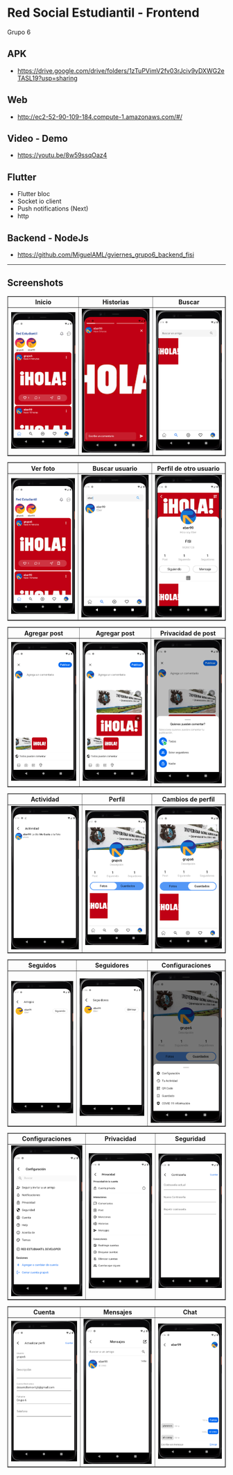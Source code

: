 # Red Social Estudiantil - Frontend

Grupo 6


## APK

- https://drive.google.com/drive/folders/1zTuPVimV2fv03rJciv9yDXWG2eTASL19?usp=sharing

## Web

- http://ec2-52-90-109-184.compute-1.amazonaws.com/#/

## Video - Demo

- https://youtu.be/8w59ssqOaz4

## Flutter

- Flutter bloc
- Socket io client
- Push notifications (Next)
- http

## Backend - NodeJs

- https://github.com/MiguelAML/gviernes_grupo6_backend_fisi

---

## Screenshots

<table border>
    <tr>
        <th style="text-align:center">Inicio</th>
        <th style="text-align:center">Historias</th>
        <th style="text-align:center">Buscar</th>
    </tr>
    <tr>
        <td><img src="./screenshots/home.png" alt="" width="200"></td>
        <td><img src="./screenshots/story.png" alt="" width="200"></td>
        <td><img src="./screenshots/search-home.png" alt="" width="200"></td>
    <tr>
</table>

<table border>
    <tr>
        <th style="text-align:center">Ver foto</th>
        <th style="text-align:center">Buscar usuario</th>
        <th style="text-align:center">Perfil de otro usuario</th>
    </tr>
    <tr>
        <td><img src="./screenshots/home.png" alt="" width="200"></td>
        <td><img src="./screenshots/search-user.png" alt="" width="200"></td>
        <td><img src="./screenshots/account-another-user.png" alt="" width="200"></td>
    <tr>
</table>

<table border>
    <tr>
        <th style="text-align:center">Agregar post</th>
        <th style="text-align:center">Agregar post</th>
        <th style="text-align:center">Privacidad de post</th>
    </tr>
    <tr>
        <td><img src="./screenshots/add-new-post.png" alt="" width="200"></td>
        <td><img src="./screenshots/add-new-post-1.png" alt="" width="200"></td>
        <td><img src="./screenshots/add-new-post-privacy.png" alt="" width="200"></td>
    <tr>
</table>

<table border>
    <tr>
        <th style="text-align:center">Actividad</th>
        <th style="text-align:center">Perfil</th>
        <th style="text-align:center">Cambios de perfil</th>
    </tr>
    <tr>
        <td><img src="./screenshots/activity.png" alt="" width="200"></td>
        <td><img src="./screenshots/my-profile.png" alt="" width="200"></td>
        <td><img src="./screenshots/my-profile-two.png" alt="" width="200"></td>
    <tr>
</table>

<table border>
    <tr>
        <th style="text-align:center">Seguidos</th>
        <th style="text-align:center">Seguidores</th>
        <th style="text-align:center">Configuraciones</th>
    </tr>
    <tr>
        <td><img src="./screenshots/friends.png" alt="" width="200"></td>
        <td><img src="./screenshots/followers.png" alt="" width="200"></td>
        <td><img src="./screenshots/settings-modal.png" alt="" width="200"></td>
    <tr>
</table>

<table border>
    <tr>
        <th style="text-align:center">Configuraciones</th>
        <th style="text-align:center">Privacidad</th>
        <th style="text-align:center">Seguridad</th>
    </tr>
    <tr>
        <td><img src="./screenshots/settings.png" alt="" width="200"></td>
        <td><img src="./screenshots/privacy.png" alt="" width="200"></td>
        <td><img src="./screenshots/security.png" alt="" width="200"></td>
    <tr>
</table>

<table border>
    <tr>
        <th style="text-align:center">Cuenta</th>
        <th style="text-align:center">Mensajes</th>
        <th style="text-align:center">Chat</th>
    </tr>
    <tr>
        <td><img src="./screenshots/account.png" alt="" width="200"></td>
        <td><img src="./screenshots/list-messages.png" alt="" width="200"></td>
        <td><img src="./screenshots/chat.png" alt="" width="200"></td>
    <tr>
</table>
